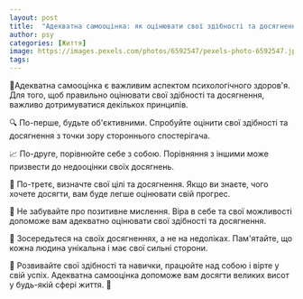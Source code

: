 ```yaml
---
layout: post
title:  "Адекватна самооцінка: як оцінювати свої здібності та досягнення."
author: psy
categories: [Життя]
image: https://images.pexels.com/photos/6592547/pexels-photo-6592547.jpeg?auto=compress&cs=tinysrgb&fit=crop&h=627&w=1200
tags: 
---
```


🌟Адекватна самооцінка є важливим аспектом психологічного здоров'я. Для того, щоб правильно оцінювати свої здібності та досягнення, важливо дотримуватися декількох принципів. 

🔍 По-перше, будьте об'єктивними. Спробуйте оцінити свої здібності та досягнення з точки зору стороннього спостерігача. 

📈 По-друге, порівнюйте себе з собою. Порівняння з іншими може призвести до недооцінки своїх досягнень. 

💪 По-третє, визначте свої цілі та досягнення. Якщо ви знаєте, чого хочете досягти, вам буде легше оцінювати свій прогрес. 

🌺 Не забувайте про позитивне мислення. Віра в себе та свої можливості допоможе вам адекватно оцінювати свої здібності та досягнення. 

🌟 Зосередьтеся на своїх досягненнях, а не на недоліках. Пам'ятайте, що кожна людина унікальна і має свої сильні сторони. 

🌈 Розвивайте свої здібності та навички, працюйте над собою і вірте у свій успіх. Адекватна самооцінка допоможе вам досягти великих висот у будь-якій сфері життя. 🌟


